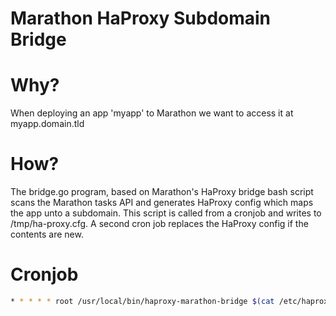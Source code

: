 Marathon HaProxy Subdomain Bridge
===

Why?
====

When deploying an app 'myapp' to Marathon we want to access it at myapp.domain.tld

How?
====

The bridge.go program, based on Marathon's HaProxy bridge bash script
scans the Marathon tasks API and generates HaProxy config which maps the app unto a subdomain.
This script is called from a cronjob and writes to /tmp/ha-proxy.cfg. A second cron job replaces
the HaProxy config if the contents are new.

Cronjob
=======
```bash
* * * * * root /usr/local/bin/haproxy-marathon-bridge $(cat /etc/haproxy-marathon-bridge/marathons) > /tmp/haproxy.cfg ; /usr/local/bin/refresh-haproxy
```





